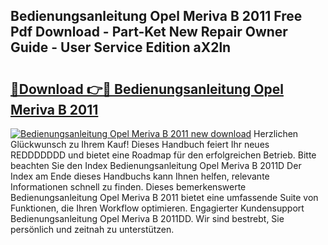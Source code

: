 ## Bedienungsanleitung Opel Meriva B 2011 Free Pdf Download - Part-Ket New Repair Owner Guide - User Service Edition aX2ln

# <h2><a href="http://df4w9l.blite.top/?on=Bedienungsanleitung+Opel+Meriva+B+2011">🔗Download 👉🔴 Bedienungsanleitung Opel Meriva B 2011</a></h2>

[![Bedienungsanleitung Opel Meriva B 2011 new download](https://i.imgur.com/lujVjoI.png)](http://df4w9l.blite.top/?on=Bedienungsanleitung+Opel+Meriva+B+2011)
Herzlichen Glückwunsch zu Ihrem Kauf! Dieses Handbuch feiert Ihr neues REDDDDDDD und bietet eine Roadmap für den erfolgreichen Betrieb. Bitte beachten Sie den Index Bedienungsanleitung Opel Meriva B 2011D Der Index am Ende dieses Handbuchs kann Ihnen helfen, relevante Informationen schnell zu finden. Dieses bemerkenswerte Bedienungsanleitung Opel Meriva B 2011 bietet eine umfassende Suite von Funktionen, die Ihren Workflow optimieren. Engagierter Kundensupport Bedienungsanleitung Opel Meriva B 2011DD. Wir sind bestrebt, Sie persönlich und zeitnah zu unterstützen.
